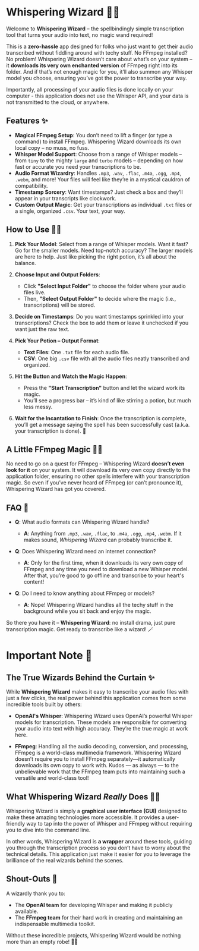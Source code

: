 # Whispering Wizard 🧙‍♂

Welcome to **Whispering Wizard** – the spellbindingly simple transcription tool that turns your audio into text, no magic wand required! 

This is a **zero-hassle** app designed for folks who just want to get their audio transcribed without fiddling around with techy stuff. No FFmpeg installed? No problem! Whispering Wizard doesn’t care about what’s on your system – it **downloads its very own enchanted version** of FFmpeg right into its folder. And if that’s not enough magic for you, it’ll also summon any Whisper model you choose, ensuring you’ve got the power to transcribe your way.

Importantly, all processing of your audio files is done locally on your computer - this application does not use the Whisper API, and your data is not transmitted to the cloud, or anywhere.

## Features ✨

- **Magical FFmpeg Setup**: You don’t need to lift a finger (or type a command) to install FFmpeg. Whispering Wizard downloads its own local copy – no muss, no fuss.
- **Whisper Model Support**: Choose from a range of Whisper models – from `tiny` to the mighty `large` and `turbo` models – depending on how fast or accurate you need your transcriptions to be.
- **Audio Format Wizardry**: Handles `.mp3`, `.wav`, `.flac`, `.m4a`, `.ogg`, `.mp4`, `.webm`, and more! Your files will feel like they’re in a mystical cauldron of compatibility.
- **Timestamp Sorcery**: Want timestamps? Just check a box and they’ll appear in your transcripts like clockwork.
- **Custom Output Magic**: Get your transcriptions as individual `.txt` files or a single, organized `.csv`. Your text, your way.

## How to Use 🧙‍♀️

1. **Pick Your Model**: 
   Select from a range of Whisper models. Want it fast? Go for the smaller models. Need top-notch accuracy? The larger models are here to help. Just like picking the right potion, it’s all about the balance.

2. **Choose Input and Output Folders**:
   - Click **"Select Input Folder"** to choose the folder where your audio files live.
   - Then, **"Select Output Folder"** to decide where the magic (i.e., transcriptions) will be stored.

3. **Decide on Timestamps**: 
   Do you want timestamps sprinkled into your transcriptions? Check the box to add them or leave it unchecked if you want just the raw text.

4. **Pick Your Potion – Output Format**:
   - **Text Files**: One `.txt` file for each audio file.
   - **CSV**: One big `.csv` file with all the audio files neatly transcribed and organized.

5. **Hit the Button and Watch the Magic Happen**:
   - Press the **"Start Transcription"** button and let the wizard work its magic.
   - You’ll see a progress bar – it’s kind of like stirring a potion, but much less messy.

6. **Wait for the Incantation to Finish**:
   Once the transcription is complete, you’ll get a message saying the spell has been successfully cast (a.k.a. your transcription is done). 🎉

## A Little FFmpeg Magic 🧙‍♂️

No need to go on a quest for FFmpeg – Whispering Wizard **doesn’t even look for it** on your system. It will download its very own copy directly to the application folder, ensuring no other spells interfere with your transcription magic. So even if you’ve never heard of FFmpeg (or can’t pronounce it), Whispering Wizard has got you covered.

## FAQ 🧩

- **Q**: What audio formats can Whispering Wizard handle?
  - **A**: Anything from `.mp3`, `.wav`, `.flac`, to `.m4a`, `.ogg`, `.mp4`, `.webm`. If it makes sound, *Whispering Wizard* can probably transcribe it.

- **Q**: Does Whispering Wizard need an internet connection?
  - **A**: Only for the first time, when it downloads its very own copy of FFmpeg and any time you need to download a new Whisper model. After that, you’re good to go offline and transcribe to your heart's content!

- **Q**: Do I need to know anything about FFmpeg or models?
  - **A**: Nope! Whispering Wizard handles all the techy stuff in the background while you sit back and enjoy the magic.

So there you have it – **Whispering Wizard**: no install drama, just pure transcription magic. Get ready to transcribe like a wizard! 🪄

# Important Note 📝

## The True Wizards Behind the Curtain ✨

While **Whispering Wizard** makes it easy to transcribe your audio files with just a few clicks, the real power behind this application comes from some incredible tools built by others:

- **OpenAI's Whisper**: Whispering Wizard uses OpenAI’s powerful Whisper models for transcription. These models are responsible for converting your audio into text with high accuracy. They’re the true magic at work here.

- **FFmpeg**: Handling all the audio decoding, conversion, and processing, FFmpeg is a world-class multimedia framework. Whispering Wizard doesn’t require you to install FFmpeg separately—it automatically downloads its own copy to work with. Kudos — as always — to the unbelievable work that the FFmpeg team puts into maintaining such a versatile and world-class tool!

## What Whispering Wizard *Really* Does 🧙‍♂️

Whispering Wizard is simply a **graphical user interface (GUI)** designed to make these amazing technologies more accessible. It provides a user-friendly way to tap into the power of Whisper and FFmpeg without requiring you to dive into the command line.

In other words, Whispering Wizard is **a wrapper** around these tools, guiding you through the transcription process so you don’t have to worry about the technical details. This application just make it easier for you to leverage the brilliance of the real wizards behind the scenes.

## Shout-Outs 💖

A wizardly thank you to:
- The **OpenAI team** for developing Whisper and making it publicly available.
- The **FFmpeg team** for their hard work in creating and maintaining an indispensable multimedia toolkit.

Without these incredible projects, Whispering Wizard would be nothing more than an empty robe! 🎩✨

